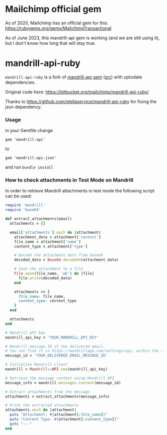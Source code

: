 # Mailchimp official gem
As of 2020, Mailchimp has an official gem for this: https://rubygems.org/gems/MailchimpTransactional

As of June 2023, this mandrill-api gem is working (and we are still using it), but I don't know how long that will stay true.

# mandrill-api-ruby


`mandrill-api-ruby` is a fork of [mandrill-api gem](https://www.ruby-toolbox.com/projects/mandrill-api) ([src](https://bitbucket.org/mailchimp/mandrill-api-ruby/src/master/)) with uptodate dependencies.

Original code here: https://bitbucket.org/mailchimp/mandrill-api-ruby/

Thanks to https://github.com/stellaservice/mandrill-api-ruby for fixing the json dependency.

### Usage

in your  Gemfile change

```
gem 'mandrill-api'
```

to

```
gem 'mandrill-api-json'
```

and run `bundle install`

### How to check attachments in Test Mode on Mandrill

In order to retrieve Mandrill attachments in test mode the following script can be used:

```ruby
require 'mandrill'
require 'base64'

def extract_attachments(email)
  attachments = []

  email['attachments'].each do |attachment|
    attachment_data = attachment['content']
    file_name = attachment['name']
    content_type = attachment['type']

    # Decode the attachment data from base64
    decoded_data = Base64.decode64(attachment_data)

    # Save the attachment to a file
    File.open(file_name, 'wb') do |file|
      file.write(decoded_data)
    end

    attachments << {
      file_name: file_name,
      content_type: content_type
    }
  end

  attachments
end

# Mandrill API key
mandrill_api_key = 'YOUR_MANDRILL_API_KEY'

# Mandrill message ID of the delivered email.
# You can find it in https://mandrillapp.com/settings/api, within the request of the email sent.
message_id = 'YOUR_DELIVERED_EMAIL_MESSAGE_ID'

# Initialize Mandrill client
mandrill = Mandrill::API.new(mandrill_api_key)

# Retrieve the message content using Mandrill API
message_info = mandrill.messages.content(message_id)

# Extract attachments from the message
attachments = extract_attachments(message_info)

# Print the extracted attachments
attachments.each do |attachment|
  puts "Attachment: #{attachment[:file_name]}"
  puts "Content Type: #{attachment[:content_type]}"
  puts "---"
end

```

